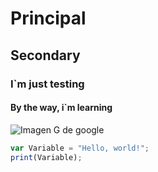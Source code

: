 # Principal
## Secondary
### I`m just testing
#### By the way, i`m learning

![Imagen G de google](https://fonts.gstatic.com/s/i/productlogos/googleg/v6/24px.svg)


``` javascript
var Variable = "Hello, world!";
print(Variable);
```
